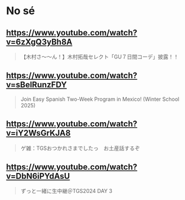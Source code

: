 # No sé

## https://www.youtube.com/watch?v=6zXgQ3yBh8A

> 【木村さ〜〜ん！】木村拓哉セレクト「GU７日間コーデ」披露！！ 

## https://www.youtube.com/watch?v=sBelRunzFDY

> Join Easy Spanish Two-Week Program in Mexico! (Winter School 2025) 

## https://www.youtube.com/watch?v=iY2WsGrKJA8

> ゲ雑：TGSおつかれさまでしたっ　お土産話するぞ 

## https://www.youtube.com/watch?v=DbN6iPYdAsU 

> ずっと一緒に生中継＠TGS2024 DAY 3 
